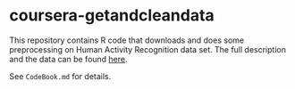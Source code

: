 # coursera-getandcleandata
This repository contains R code that downloads and does some preprocessing on Human
Activity Recognition data set. The full description and the data can be found
[here](http://archive.ics.uci.edu/ml/datasets/Human+Activity+Recognition+Using+Smartphones).

See `CodeBook.md` for details.
